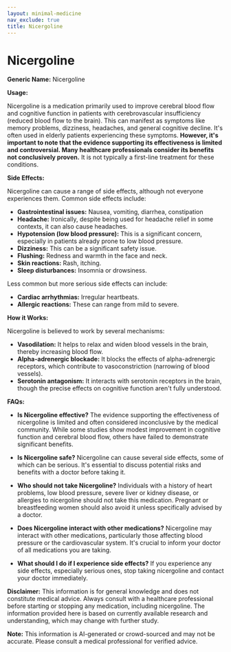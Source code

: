 ```yaml
---
layout: minimal-medicine
nav_exclude: true
title: Nicergoline
---
```


# Nicergoline

**Generic Name:** Nicergoline

**Usage:**

Nicergoline is a medication primarily used to improve cerebral blood flow and cognitive function in patients with cerebrovascular insufficiency (reduced blood flow to the brain).  This can manifest as symptoms like memory problems, dizziness, headaches, and general cognitive decline.  It's often used in elderly patients experiencing these symptoms.  **However, it's important to note that the evidence supporting its effectiveness is limited and controversial.  Many healthcare professionals consider its benefits not conclusively proven.**  It is not typically a first-line treatment for these conditions.

**Side Effects:**

Nicergoline can cause a range of side effects, although not everyone experiences them.  Common side effects include:

* **Gastrointestinal issues:** Nausea, vomiting, diarrhea, constipation
* **Headache:** Ironically, despite being used for headache relief in some contexts, it can also cause headaches.
* **Hypotension (low blood pressure):**  This is a significant concern, especially in patients already prone to low blood pressure.
* **Dizziness:** This can be a significant safety issue.
* **Flushing:**  Redness and warmth in the face and neck.
* **Skin reactions:** Rash, itching.
* **Sleep disturbances:** Insomnia or drowsiness.


Less common but more serious side effects can include:

* **Cardiac arrhythmias:** Irregular heartbeats.
* **Allergic reactions:**  These can range from mild to severe.


**How it Works:**

Nicergoline is believed to work by several mechanisms:

* **Vasodilation:** It helps to relax and widen blood vessels in the brain, thereby increasing blood flow.
* **Alpha-adrenergic blockade:**  It blocks the effects of alpha-adrenergic receptors, which contribute to vasoconstriction (narrowing of blood vessels).
* **Serotonin antagonism:** It interacts with serotonin receptors in the brain, though the precise effects on cognitive function aren't fully understood.


**FAQs:**

* **Is Nicergoline effective?**  The evidence supporting the effectiveness of nicergoline is limited and often considered inconclusive by the medical community. While some studies show modest improvement in cognitive function and cerebral blood flow, others have failed to demonstrate significant benefits.

* **Is Nicergoline safe?**  Nicergoline can cause several side effects, some of which can be serious.  It's essential to discuss potential risks and benefits with a doctor before taking it.

* **Who should not take Nicergoline?**  Individuals with a history of heart problems, low blood pressure, severe liver or kidney disease, or allergies to nicergoline should not take this medication.  Pregnant or breastfeeding women should also avoid it unless specifically advised by a doctor.

* **Does Nicergoline interact with other medications?**  Nicergoline may interact with other medications, particularly those affecting blood pressure or the cardiovascular system.  It's crucial to inform your doctor of all medications you are taking.

* **What should I do if I experience side effects?**  If you experience any side effects, especially serious ones, stop taking nicergoline and contact your doctor immediately.

**Disclaimer:** This information is for general knowledge and does not constitute medical advice.  Always consult with a healthcare professional before starting or stopping any medication, including nicergoline.  The information provided here is based on currently available research and understanding, which may change with further study.


**Note:** This information is AI-generated or crowd-sourced and may not be accurate. Please consult a medical professional for verified advice.